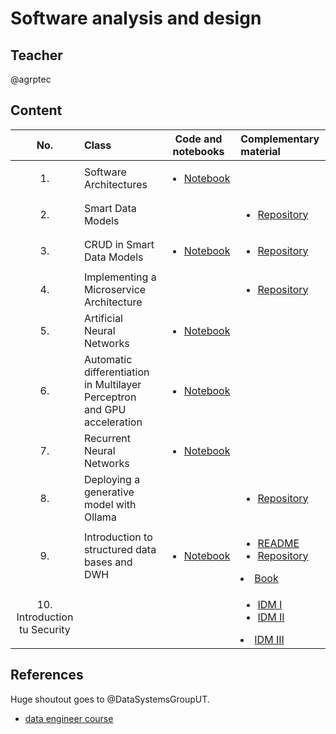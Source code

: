  # Software analysis and design

## Teacher
@agrptec


## Content

| No.        | Class          |Code and notebooks |  Complementary material|
| :-------------: |:-------------| :-----:| :-----|
| 1.              | Software Architectures|  <ul> <li>[Notebook](notebooks/quality_attributes_in_sw.ipynb) </li> </ul> | 
| 2.              | Smart Data Models| |  <ul> <li>[Repository](https://github.com/FIWARE/tutorials.Getting-Started.git) </li> </ul> | 
| 3.              | CRUD in Smart Data Models| <ul> <li>[Notebook](notebooks/reading_context.ipynb) </li> </ul>  |<ul> <li>[Repository](https://github.com/FIWARE/tutorials.CRUD-Operations.git) </li> </ul> | 
| 4.              | Implementing a Microservice Architecture|  | <ul> <li>[Repository](https://github.com/FIWARE/real-time-inference-ai-service.git) </li> </ul> | 
| 5.              | Artificial Neural Networks|  <ul> <li>[Notebook](notebooks/IntroANN.ipynb) </li> </ul> | 
| 6.              | Automatic differentiation in Multilayer Perceptron and GPU acceleration|  <ul> <li>[Notebook](notebooks/acceleration_DNN_pynb.ipynb) </li> </ul> | 
| 7.              | Recurrent Neural Networks|  <ul> <li>[Notebook](notebooks/1_Sequence_to_Sequence_Learning_with_Neural_Networks.ipynb) </li> </ul> | 
| 8.              | Deploying a generative model with Ollama| |  <ul> <li>[Repository](https://github.com/ollama/ollama.git) </li> </ul> | 
| 9.              | Introduction to structured data bases and DWH|  <ul> <li>[Notebook](notebooks/postgres.ipynb) </li> </ul> |  <ul> <li>[README](postgres.md) </li> <li>[Repository](https://github.com/Wathon/Data-Modeling-with-Postgres.git) </li> </ul> <li>[Book](http://160592857366.free.fr/joe/ebooks/ShareData/The%20Data%20Warehouse%20Toolkit.pdf) </li>| 
| 10.  Introduction tu Security    | |  |  <ul> <li>[IDM I](https://github.com/FIWARE/tutorials.Identity-Management) </li> <li>[IDM II](https://github.com/FIWARE/tutorials.Roles-Permissions?tab=readme-ov-file) </li> </ul> <li>[IDM III](https://github.com/FIWARE/tutorials.Securing-Access?tab=readme-ov-file) </li>| 







## References

Huge shoutout goes to @DataSystemsGroupUT.

 - [data engineer course](https://github.com/DataSystemsGroupUT/dataeng.git)
